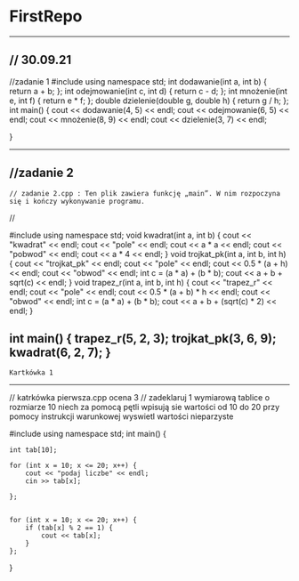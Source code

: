 # FirstRepo
---------------------------------------------
// 30.09.21
-------------------------------------------------

//zadanie 1
#include <iostream>
using namespace std;
int dodawanie(int a, int b) {
    return a + b;
};
int odejmowanie(int c, int d) {
    return c - d;
};
int mnożenie(int e, int f) {
    return e * f;
};
double dzielenie(double g, double h) {
    return g / h;
};
int main()
{
    cout << dodawanie(4, 5) << endl;
        cout << odejmowanie(6, 5) << endl;
        cout << mnożenie(8, 9) << endl;
        cout << dzielenie(3, 7) << endl; 
       
}

-----------------------------------------------------------------------
 //zadanie 2
----------------------------------------------------------------------
	// zadanie 2.cpp : Ten plik zawiera funkcję „main”. W nim rozpoczyna się i kończy wykonywanie programu.
//

#include <iostream>
using namespace std;
void kwadrat(int a, int b) {
	cout << "kwadrat" << endl;
	cout << "pole" << endl;
	cout << a * a << endl;
	cout << "pobwod" << endl;
	cout << a * 4 << endl;
}
void trojkat_pk(int a, int b, int h) { 
	cout << "trojkat_pk" << endl;
	cout << "pole" << endl;
	cout << 0.5 * (a + h) << endl;
	cout << "obwod" << endl;
	int c = (a * a) + (b * b);
	cout << a + b + sqrt(c) << endl;
}
void trapez_r(int a, int b, int h) { 
	cout << "trapez_r" << endl;
	cout << "pole" << endl;
	cout << 0.5 * (a + b) * h << endl;
	cout << "obwod" << endl;
	int c = (a * a) + (b * b);
	cout << a + b + (sqrt(c) * 2) << endl;
}

int main()
{
	trapez_r(5, 2, 3);
	trojkat_pk(3, 6, 9);
		kwadrat(6, 2, 7);
}
------------------------------------------------------------
	Kartkówka 1
------------------------------------------------------------
 // katrkówka pierwsza.cpp  ocena 3 
// zadeklaruj 1 wymiarową tablice o rozmiarze 10 niech za pomocą pętli wpisują sie wartości od 10 do 20 przy pomocy instrukcji warunkowej wyswietl wartości nieparzyste

#include <iostream>
using namespace std;
int main()
{

	int tab[10];

	for (int x = 10; x <= 20; x++) {
		cout << "podaj liczbe" << endl;
		cin >> tab[x];

	};


	for (int x = 10; x <= 20; x++) {
		if (tab[x] % 2 == 1) {
			cout << tab[x];
		}
	};
}
